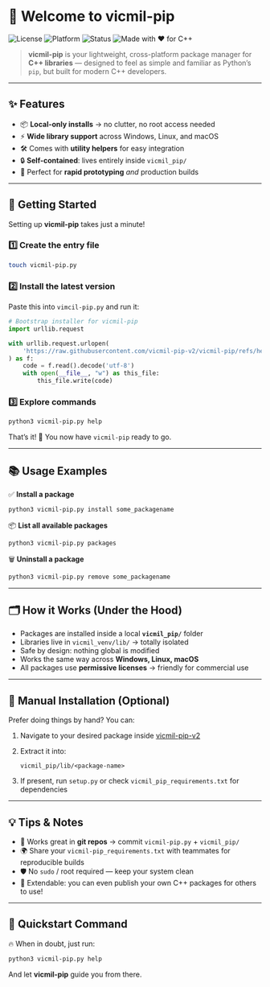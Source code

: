 # 🚀 Welcome to **vicmil-pip**

![License](https://img.shields.io/badge/license-MIT-blue.svg)
![Platform](https://img.shields.io/badge/platform-windows%20%7C%20linux%20%7C%20macos-lightgrey)
![Status](https://img.shields.io/badge/status-active-success)
![Made with ❤️ for C++](https://img.shields.io/badge/made%20with-%E2%9D%A4-red)

> **vicmil-pip** is your lightweight, cross-platform package manager for **C++ libraries** — designed to feel as simple and familiar as Python’s `pip`, but built for modern C++ developers.

---

## ✨ Features

- 📦 **Local-only installs** → no clutter, no root access needed
- ⚡ **Wide library support** across Windows, Linux, and macOS
- 🛠 Comes with **utility helpers** for easy integration
- 🔒 **Self-contained**: lives entirely inside `vicmil_pip/`
- 🎯 Perfect for **rapid prototyping** _and_ production builds

---

## 🏁 Getting Started

Setting up **vicmil-pip** takes just a minute!

### 1️⃣ Create the entry file

```bash
touch vicmil-pip.py
```

### 2️⃣ Install the latest version

Paste this into `vimcil-pip.py` and run it:

```python
# Bootstrap installer for vicmil-pip
import urllib.request

with urllib.request.urlopen(
    'https://raw.githubusercontent.com/vicmil-pip-v2/vicmil-pip/refs/heads/main/vicmil-pip.py'
) as f:
    code = f.read().decode('utf-8')
    with open(__file__, "w") as this_file:
        this_file.write(code)
```

### 3️⃣ Explore commands

```bash
python3 vicmil-pip.py help
```

That’s it! 🎉 You now have `vicmil-pip` ready to go.

---

## 📚 Usage Examples

✅ **Install a package**

```bash
python3 vicmil-pip.py install some_packagename
```

📦 **List all available packages**

```bash
python3 vicmil-pip.py packages
```

🗑 **Uninstall a package**

```bash
python3 vicmil-pip.py remove some_packagename
```

---

## 🗂 How it Works (Under the Hood)

- Packages are installed inside a local **`vicmil_pip/`** folder
- Libraries live in `vicmil_venv/lib/` → totally isolated
- Safe by design: nothing global is modified
- Works the same way across **Windows, Linux, macOS**
- All packages use **permissive licenses** → friendly for commercial use

---

## 🔧 Manual Installation (Optional)

Prefer doing things by hand? You can:

1. Navigate to your desired package inside [vicmil-pip-v2](https://github.com/orgs/vicmil-pip-v2/repositories)

2. Extract it into:

   ```
   vicmil_pip/lib/<package-name>
   ```

3. If present, run `setup.py` or check `vicmil_pip_requirements.txt` for dependencies

---

## 💡 Tips & Notes

- 💾 Works great in **git repos** → commit `vicmil-pip.py` + `vicmil_pip/`
- 🌍 Share your `vicmil-pip_requirements.txt` with teammates for reproducible builds
- 🛡 No `sudo` / root required — keep your system clean
- 🔧 Extendable: you can even publish your own C++ packages for others to use!

---

## 🚀 Quickstart Command

🔥 When in doubt, just run:

```bash
python3 vicmil-pip.py help
```

And let **vicmil-pip** guide you from there.
